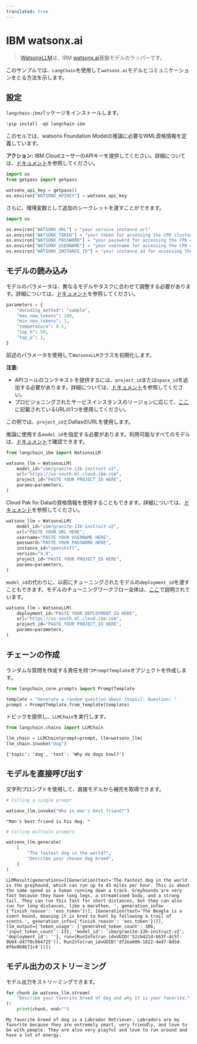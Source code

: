 ```yaml
---
translated: true
---
```


# IBM watsonx.ai

>[WatsonxLLM](https://ibm.github.io/watsonx-ai-python-sdk/fm_extensions.html#langchain)は、IBM [watsonx.ai](https://www.ibm.com/products/watsonx-ai)基盤モデルのラッパーです。

このサンプルでは、`LangChain`を使用して`watsonx.ai`モデルとコミュニケーションをとる方法を示します。

## 設定

`langchain-ibm`パッケージをインストールします。

```python
!pip install -qU langchain-ibm
```

このセルでは、watsonx Foundation Modelの推論に必要なWML資格情報を定義しています。

**アクション:** IBM CloudユーザーのAPIキーを提供してください。詳細については、[ドキュメント](https://cloud.ibm.com/docs/account?topic=account-userapikey&interface=ui)を参照してください。

```python
import os
from getpass import getpass

watsonx_api_key = getpass()
os.environ["WATSONX_APIKEY"] = watsonx_api_key
```

さらに、環境変数として追加のシークレットを渡すことができます。

```python
import os

os.environ["WATSONX_URL"] = "your service instance url"
os.environ["WATSONX_TOKEN"] = "your token for accessing the CPD cluster"
os.environ["WATSONX_PASSWORD"] = "your password for accessing the CPD cluster"
os.environ["WATSONX_USERNAME"] = "your username for accessing the CPD cluster"
os.environ["WATSONX_INSTANCE_ID"] = "your instance_id for accessing the CPD cluster"
```

## モデルの読み込み

モデルのパラメータは、異なるモデルやタスクに合わせて調整する必要があります。詳細については、[ドキュメント](https://ibm.github.io/watsonx-ai-python-sdk/fm_model.html#metanames.GenTextParamsMetaNames)を参照してください。

```python
parameters = {
    "decoding_method": "sample",
    "max_new_tokens": 100,
    "min_new_tokens": 1,
    "temperature": 0.5,
    "top_k": 50,
    "top_p": 1,
}
```

前述のパラメータを使用して`WatsonxLLM`クラスを初期化します。

**注意:**

- APIコールのコンテキストを提供するには、`project_id`または`space_id`を追加する必要があります。詳細については、[ドキュメント](https://www.ibm.com/docs/en/watsonx-as-a-service?topic=projects)を参照してください。
- プロビジョニングされたサービスインスタンスのリージョンに応じて、[ここ](https://ibm.github.io/watsonx-ai-python-sdk/setup_cloud.html#authentication)に記載されているURLの1つを使用してください。

この例では、`project_id`とDallasのURLを使用します。

推論に使用する`model_id`を指定する必要があります。利用可能なすべてのモデルは、[ドキュメント](https://ibm.github.io/watsonx-ai-python-sdk/fm_model.html#ibm_watsonx_ai.foundation_models.utils.enums.ModelTypes)で確認できます。

```python
from langchain_ibm import WatsonxLLM

watsonx_llm = WatsonxLLM(
    model_id="ibm/granite-13b-instruct-v2",
    url="https://us-south.ml.cloud.ibm.com",
    project_id="PASTE YOUR PROJECT_ID HERE",
    params=parameters,
)
```

Cloud Pak for Dataの資格情報を使用することもできます。詳細については、[ドキュメント](https://ibm.github.io/watsonx-ai-python-sdk/setup_cpd.html)を参照してください。

```python
watsonx_llm = WatsonxLLM(
    model_id="ibm/granite-13b-instruct-v2",
    url="PASTE YOUR URL HERE",
    username="PASTE YOUR USERNAME HERE",
    password="PASTE YOUR PASSWORD HERE",
    instance_id="openshift",
    version="4.8",
    project_id="PASTE YOUR PROJECT_ID HERE",
    params=parameters,
)
```

`model_id`の代わりに、以前にチューニングされたモデルの`deployment_id`を渡すこともできます。モデルのチューニングワークフロー全体は、[ここ](https://ibm.github.io/watsonx-ai-python-sdk/pt_working_with_class_and_prompt_tuner.html)で説明されています。

```python
watsonx_llm = WatsonxLLM(
    deployment_id="PASTE YOUR DEPLOYMENT_ID HERE",
    url="https://us-south.ml.cloud.ibm.com",
    project_id="PASTE YOUR PROJECT_ID HERE",
    params=parameters,
)
```

## チェーンの作成

ランダムな質問を作成する責任を持つ`PromptTemplate`オブジェクトを作成します。

```python
from langchain_core.prompts import PromptTemplate

template = "Generate a random question about {topic}: Question: "
prompt = PromptTemplate.from_template(template)
```

トピックを提供し、`LLMChain`を実行します。

```python
from langchain.chains import LLMChain

llm_chain = LLMChain(prompt=prompt, llm=watsonx_llm)
llm_chain.invoke("dog")
```

```output
{'topic': 'dog', 'text': 'Why do dogs howl?'}
```

## モデルを直接呼び出す

文字列プロンプトを使用して、直接モデルから補完を取得できます。

```python
# Calling a single prompt

watsonx_llm.invoke("Who is man's best friend?")
```

```output
"Man's best friend is his dog. "
```

```python
# Calling multiple prompts

watsonx_llm.generate(
    [
        "The fastest dog in the world?",
        "Describe your chosen dog breed",
    ]
)
```

```output
LLMResult(generations=[[Generation(text='The fastest dog in the world is the greyhound, which can run up to 45 miles per hour. This is about the same speed as a human running down a track. Greyhounds are very fast because they have long legs, a streamlined body, and a strong tail. They can run this fast for short distances, but they can also run for long distances, like a marathon. ', generation_info={'finish_reason': 'eos_token'})], [Generation(text='The Beagle is a scent hound, meaning it is bred to hunt by following a trail of scents.', generation_info={'finish_reason': 'eos_token'})]], llm_output={'token_usage': {'generated_token_count': 106, 'input_token_count': 13}, 'model_id': 'ibm/granite-13b-instruct-v2', 'deployment_id': ''}, run=[RunInfo(run_id=UUID('52cb421d-b63f-4c5f-9b04-d4770c664725')), RunInfo(run_id=UUID('df2ea606-1622-4ed7-8d5d-8f6e068b71c4'))])
```

## モデル出力のストリーミング

モデル出力をストリーミングできます。

```python
for chunk in watsonx_llm.stream(
    "Describe your favorite breed of dog and why it is your favorite."
):
    print(chunk, end="")
```

```output
My favorite breed of dog is a Labrador Retriever. Labradors are my favorite because they are extremely smart, very friendly, and love to be with people. They are also very playful and love to run around and have a lot of energy.
```

